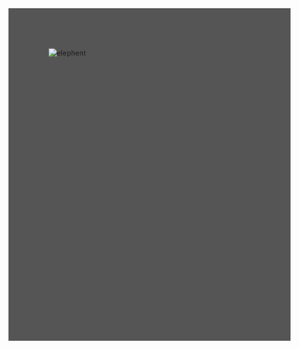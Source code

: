



<div style="width:400px; height:500px; padding:80px; background-color:#555555;">
    <img src="https://upload.wikimedia.org/wikipedia/commons/b/bc/Elephant.jpg"
    alt="elephent" />
</div>

